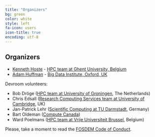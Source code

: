 ```yaml
---
title: "Organizers"
bg: green
color: white
style: left
fa-icon: users
icon-title: true
encoding: utf-8
---
```


## Organizers

* [Kenneth Hoste](https://twitter.com/kehoste) - [HPC team at Ghent University, Belgium](http://www.ugent.be/hpc/en)
* [Adam Huffman](https://twitter.com/adamhuffman) - [Big Data Institute, Oxford, UK](https://www.bdi.ox.ac.uk)
<!--* [Maximilian Michels](https://twitter.com/stadtlegende) - [Apache Software Foundation](https://www.apache.org/)-->
<!--* [Roman Shaposhnik](https://twitter.com/rhatr) - [Apache Software Foundation](https://www.apache.org/)-->
<!--* [Vasia Kalavri](https://twitter.com/vkalavri) - [Boston University](https://www.bu.edu/cs/)-->

Devroom volunteers:

* Bob Dröge ([HPC team at University of Groningen](https://www.rug.nl/society-business/centre-for-information-technology/research/services/hpc/), The Netherlands)
* Chris Edsall ([Research Computing Services team at University of Cambridge](https://www.hpc.cam.ac.uk/), UK)
* Jan-Patrick Lehr ([Scientific Computing at TU Darmstadt](http://www.sc.informatik.tu-darmstadt.de/), Germany)
* Bart Oldeman ([Compute Canada](https://www.computecanada.ca))
* Ward Poelmans ([HPC team at Vrije Universiteit Brussel](https://hpc.vub.be/), Belgium)

<!--
* John Dey ([Fred Hutchinson Cancer Research Center](https://sciwiki.fredhutch.org/), US)
* Todd Gamblin ([Lawrence Livermore National Laboratory](https://www.llnl.gov/), US)
* Fotis Georgatos ([EPFL](https://www.epfl.ch/en/), Switzerland)
* Andy Georges ([HPC team at Ghent University](http://www.ugent.be/hpc/en), Belgium)
* Sharan Kalwani (DataSwing Corporation LLC, Austin (TX), US)
* Christian Kniep ([AWS](https://aws.amazon.com/))
* Åke Sandgren ([HPC team at Umeå University](https://www.hpc2n.umu.se), Sweden)
* Davide Vanzo ([Microsoft Azure HPC](https://azure.microsoft.com/en-us/solutions/high-performance-computing/))
-->

Please, take a moment to read the [FOSDEM Code of Conduct](https://fosdem.org/2022/practical/conduct/).

